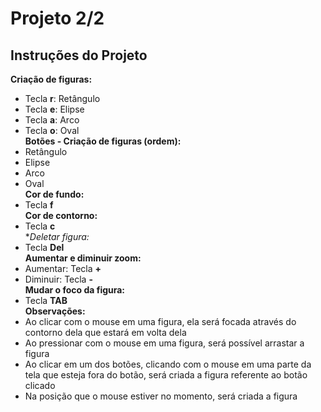 # Projeto 2/2<br>
## Instruções do Projeto<br>
**Criação de figuras:**
- Tecla **r**: Retângulo
- Tecla **e**: Elipse
- Tecla **a**: Arco
- Tecla **o**: Oval<br>
**Botões - Criação de figuras (ordem):**
- Retângulo
- Elipse
- Arco
- Oval<br>
**Cor de fundo:**
- Tecla **f**<br>
**Cor de contorno:**
- Tecla **c**<br>
**Deletar figura:*
- Tecla **Del**<br>
**Aumentar e diminuir zoom:**
- Aumentar: Tecla **+**
- Diminuir: Tecla **-**<br>
**Mudar o foco da figura:**
- Tecla **TAB**<br>
**Observações:**
- Ao clicar com o mouse em uma figura, ela será focada através do contorno dela que estará em volta dela
- Ao pressionar com o mouse em uma figura, será possível arrastar a figura
- Ao clicar em um dos botões, clicando com o mouse em uma parte da tela que esteja fora do botão, será criada a figura referente ao botão clicado
- Na posição que o mouse estiver no momento, será criada a figura
